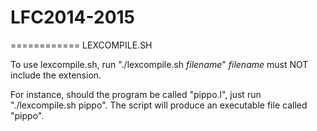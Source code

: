 LFC2014-2015
============




============
LEXCOMPILE.SH

To use lexcompile.sh, run "./lexcompile.sh *filename*"
*filename* must NOT include the extension.

For instance, should the program be called "pippo.l", just run "./lexcompile.sh pippo". The script will produce an executable file called "pippo".
